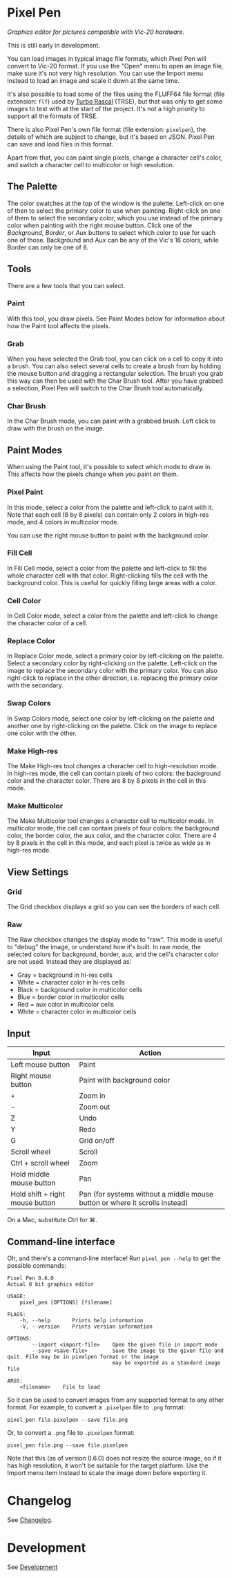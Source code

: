 # Pixel Pen

*Graphics editor for pictures compatible with Vic-20 hardware.*

This is still early in development.

You can load images in typical image file formats, which Pixel Pen will convert to Vic-20 format.
If you use the "Open" menu to open an image file, make sure it's not very high resolution. You can use the Import menu instead to load an image and scale it down at the same time.

It's also possible to load some of the files using the FLUFF64 file format (file extension: `flf`) used by [Turbo Rascal](https://lemonspawn.com/turbo-rascal-syntax-error-expected-but-begin/) (TRSE),
but that was only to get some images to test with at the start of the project. It's not a high priority to support all the formats of TRSE.

There is also Pixel Pen's own file format (file extension: `pixelpen`), the details of which are subject to change, but it's based on JSON. Pixel Pen can save and load files in this format.

Apart from that, you can paint single pixels, change a character cell's color, and switch a character cell to multicolor or high resolution.

## The Palette

The color swatches at the top of the window is the palette.
Left-click on one of then to select the primary color to use when painting.
Right-click on one of them to select the secondary color, which you use instead of the primary color when painting with the right mouse button.
Click one of the *Background*, *Border*, or *Aux* buttons to select which color to use for each one of those.
Background and Aux can be any of the Vic's 16 colors, while Border can only be one of 8.

## Tools

There are a few tools that you can select.

### Paint

With this tool, you draw pixels. See Paint Modes below for information about how the Paint tool affects the pixels.

### Grab

When you have selected the Grab tool, you can click on a cell to copy it into a brush.
You can also select several cells to create a brush from by holding the mouse button and dragging a rectangular selection.
The brush you grab this way can then be used with the Char Brush tool.
After you have grabbed a selection, Pixel Pen will switch to the Char Brush tool automatically.

### Char Brush

In the Char Brush mode, you can paint with a grabbed brush. Left click to draw with the brush on the image.

## Paint Modes

When using the Paint tool, it's possible to select which mode to draw in.
This affects how the pixels change when you paint on them.

### Pixel Paint

In this mode, select a color from the palette and left-click to paint with it.
Note that each cell (8 by 8 pixels) can contain only 2 colors in high-res mode,
and 4 colors in multicolor mode.

You can use the right mouse button to paint with the background color.

### Fill Cell

In Fill Cell mode, select a color from the palette and left-click to fill the whole character cell with that color.
Right-clicking fills the cell with the background color.
This is useful for quickly filling large areas with a color.

### Cell Color

In Cell Color mode, select a color from the palette and left-click to change the character color of a cell.

### Replace Color

In Replace Color mode, select a primary color by left-clicking on the palette. Select a secondary color by right-clicking on the palette. Left-click on the image to replace the secondary color with the primary color. You can also right-click to replace in the other direction, i.e. replacing the primary color with the secondary.

### Swap Colors

In Swap Colors mode, select one color by left-clicking on the palette and another one by right-clicking on the palette. Click on the image to replace one color with the other.

### Make High-res

The Make High-res tool changes a character cell to high-resolution mode.
In high-res mode, the cell can contain pixels of two colors: the background color and the character color.
There are 8 by 8 pixels in the cell in this mode.

### Make Multicolor

The Make Multicolor tool changes a character cell to multicolor mode.
In multicolor mode, the cell can contain pixels of four colors: the background color, the border color, the aux color, and the character color.
There are 4 by 8 pixels in the cell in this mode, and each pixel is twice as wide as in high-res mode.

## View Settings

### Grid

The Grid checkbox displays a grid so you can see the borders of each cell.

### Raw

The Raw checkbox changes the display mode to "raw". This mode is useful to "debug" the image, or understand how it's built. In raw mode, the selected colors for background, border, aux, and the cell's character color are not used. Instead they are displayed as:

  * Gray = background in hi-res cells
  * White = character color in hi-res cells
  * Black = background color in multicolor cells
  * Blue = border color in multicolor cells
  * Red = aux color in multicolor cells
  * White = character color in multicolor cells

## Input

| Input                               | Action
| ----------------------------------- | ---------------------------------
| Left mouse button                   | Paint
| Right mouse button                  | Paint with background color
| +                                   | Zoom in
| -                                   | Zoom out
| Z                                   | Undo
| Y                                   | Redo
| G                                   | Grid on/off
| Scroll wheel                        | Scroll
| Ctrl + scroll wheel                 | Zoom
| Hold middle mouse button            | Pan
| Hold shift + right mouse button     | Pan (for systems without a middle mouse button or where it scrolls instead)

On a Mac, substitute Ctrl for ⌘.

## Command-line interface

Oh, and there's a command-line interface! Run `pixel_pen --help` to get the possible commands:

    Pixel Pen 0.6.0
    Actual 8 bit graphics editor

    USAGE:
        pixel_pen [OPTIONS] [filename]

    FLAGS:
        -h, --help       Prints help information
        -V, --version    Prints version information

    OPTIONS:
            --import <import-file>    Open the given file in import mode
            --save <save-file>        Save the image to the given file and quit. File may be in pixelpen format or the image
                                      may be exported as a standard image file

    ARGS:
        <filename>    File to load

So it can be used to convert images from any supported format to any other format.
For example, to convert a `.pixelpen` file to `.png` format:

    pixel_pen file.pixelpen --save file.png

Or, to convert a `.png` file to `.pixelpen` format:

    pixel_pen file.png --save file.pixelpen

Note that this (as of version 0.6.0) does not resize the source image, so if it has high resolution, it won't be suitable for the target platform.
Use the Import menu item instead to scale the image down before exporting it.

# Changelog

See [Changelog](CHANGELOG.md).

# Development

See [Development](DEVELOPMENT.md)
